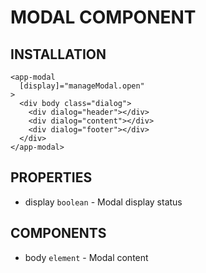 # MODAL COMPONENT

## INSTALLATION

```
<app-modal
  [display]="manageModal.open"
>
  <div body class="dialog">
    <div dialog="header"></div>
    <div dialog="content"></div>
    <div dialog="footer"></div>
  </div>
</app-modal>
```

## PROPERTIES

- display ``boolean`` - Modal display status

## COMPONENTS

- body ``element`` - Modal content